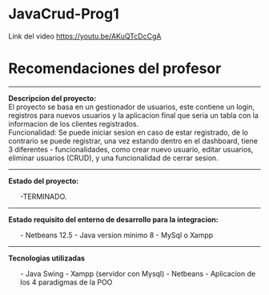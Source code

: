 # JavaCrud-Prog1
Link del video https://youtu.be/AKuQTcDcCgA

# Recomendaciones del profesor
<hr>

<b> Descripcion del proyecto:</b> </br> 
  El proyecto se basa en un gestionador de usuarios, este contiene un login, registros para nuevos usuarios y la aplicacion final que seria un tabla con la informacion     de los clientes registrados. </br> 
  Funcionalidad:
  Se puede iniciar sesion en caso de estar registrado, de lo contrario se puede registrar, una vez estando dentro en el dashboard, tiene 3 diferentes               -       funcionalidades, como crear nuevo usuario, editar usuarios, eliminar usuarios (CRUD), y una funcionalidad de cerrar sesion.
 <hr>
 
 <b> Estado del proyecto:</b> </br> 
  <ul>-TERMINADO.</ul>
 <hr>
<b> Estado requisito del enterno de desarrollo para la integracion:</b> </br> 
 <ul>- Netbeans 12.5
 - Java version minimo 8
 - MySql o Xampp</ul>
 <hr>
<b> Tecnologias utilizadas</b> </br> 
<ul>- Java Swing
- Xampp (servidor con Mysql)
- Netbeans
- Aplicacion de los 4 paradigmas de la POO</ul>
  
